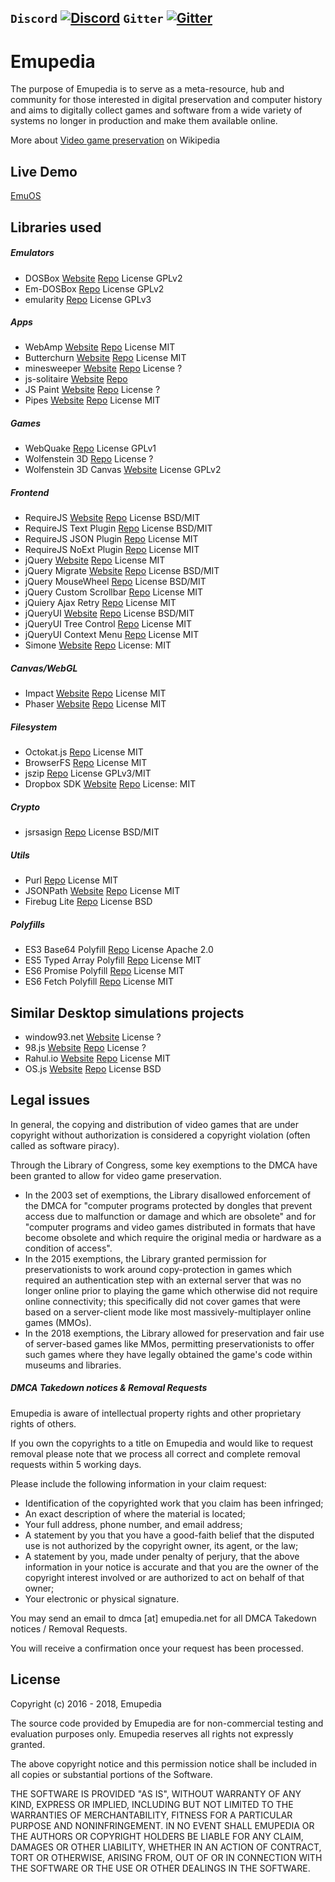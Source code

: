 `Discord` [![Discord](https://img.shields.io/discord/510149138491506688.svg)](https://discord.gg/nAXSsRJ)
`Gitter` [![Gitter](https://img.shields.io/gitter/room/nwjs/nw.js.svg)](https://gitter.im/Emupedia/Lobby)
---

# Emupedia

The purpose of Emupedia is to serve as a meta-resource, hub and community for those interested in digital preservation and computer history and aims to digitally collect games and software from a wide variety of systems no longer in production and make them available online.

More about [Video game preservation](https://en.wikipedia.org/wiki/Video_game_preservation) on Wikipedia

## Live Demo

[EmuOS](https://emupedia.net/beta/emuos)

## Libraries used

##### Emulators

* DOSBox [Website](https://www.dosbox.com/) [Repo](https://sourceforge.net/projects/dosbox) License GPLv2
* Em-DOSBox [Repo](https://github.com/dreamlayers/em-dosbox) License GPLv2
* emularity [Repo](https://github.com/db48x/emularity) License GPLv3

##### Apps

* WebAmp [Website](https://webamp.org/) [Repo](https://github.com/captbaritone/webamp) License MIT
* Butterchurn [Website](https://butterchurnviz.com/) [Repo](https://github.com/jberg/butterchurn) License MIT
* minesweeper [Website](http://jonziebell.com/minesweeper) [Repo](https://github.com/ziebelje/minesweeper) License ?
* js-solitaire [Website](http://radovanjanjic.com/js-solitaire/) [Repo](https://github.com/uzi88/js-solitaire) 
* JS Paint [Website](https://jspaint.app/) [Repo](https://github.com/1j01/jspaint) License ?
* Pipes [Website](https://1j01.github.io/pipes/) [Repo](https://github.com/1j01/pipes) License MIT

##### Games

* WebQuake [Repo](https://github.com/Triang3l/WebQuake) License GPLv1
* Wolfenstein 3D [Repo](https://github.com/loadx/html5-wolfenstein3D) License ?
* Wolfenstein 3D Canvas [Website](http://users.atw.hu/wolf3d) License GPLv2

##### Frontend

* RequireJS [Website](https://requirejs.org) [Repo](https://github.com/requirejs/requirejs) License BSD/MIT
* RequireJS Text Plugin [Repo](https://github.com/requirejs/text) License BSD/MIT
* RequireJS JSON Plugin [Repo](https://github.com/millermedeiros/requirejs-plugins) License MIT
* RequireJS NoExt Plugin [Repo](https://github.com/millermedeiros/requirejs-plugins) License MIT
* jQuery [Website](https://jquery.com) [Repo](https://github.com/jquery/jquery) License MIT
* jQuery Migrate [Website](https://jquery.com/upgrade-guide/3.0/#jquery-migrate-plugin) [Repo](https://github.com/jquery/jquery-migrate) License BSD/MIT
* jQuery MouseWheel [Repo](https://github.com/jquery/jquery-mousewheel) License BSD/MIT
* jQuery Custom Scrollbar [Repo](https://github.com/malihu/malihu-custom-scrollbar-plugin) License MIT
* jQuiery Ajax Retry [Repo](https://github.com/johnkpaul/jquery-ajax-retry) License MIT
* jQueryUI [Website](https://jqueryui.com) [Repo](https://github.com/jquery/jquery-ui) License BSD/MIT
* jQueryUI Tree Control [Repo](https://github.com/tarunbatta/jqueryUiTreeControl) License MIT
* jQueryUI Context Menu [Repo](https://github.com/mar10/jquery-ui-contextmenu) License MIT
* Simone [Website](http://cezarykluczynski.github.io/simone/docs) [Repo](https://github.com/cezarykluczynski/simone) License: MIT

##### Canvas/WebGL

* Impact [Website](https://impactjs.com) [Repo](https://github.com/phoboslab/Impact) License MIT
* Phaser [Website](https://phaser.io) [Repo](https://github.com/photonstorm/phaser) License MIT

##### Filesystem

* Octokat.js [Repo](https://github.com/philschatz/octokat.js) License MIT
* BrowserFS [Repo](https://github.com/jvilk/BrowserFS) License MIT
* jszip [Repo](https://github.com/Stuk/jszip) License GPLv3/MIT
* Dropbox SDK [Website](https://www.dropbox.com) [Repo](https://github.com/dropbox/dropbox-sdk-js) License: MIT

##### Crypto

* jsrsasign [Repo](https://github.com/kjur/jsrsasign) License BSD/MIT

##### Utils

* Purl [Repo](https://github.com/allmarkedup/purl) License MIT
* JSONPath [Website](https://goessner.net/articles/JsonPath/) [Repo](https://code.google.com/archive/p/jsonpath) License MIT
* Firebug Lite [Repo](https://github.com/firebug/firebug-lite) License BSD

##### Polyfills

* ES3 Base64 Polyfill [Repo](https://github.com/davidchambers/Base64.js) License Apache 2.0
* ES5 Typed Array Polyfill [Repo](https://github.com/inexorabletash/polyfill) License MIT
* ES6 Promise Polyfill [Repo](https://github.com/stefanpenner/es6-promise) License MIT
* ES6 Fetch Polyfill [Repo](https://github.com/github/fetch) License MIT

## Similar Desktop simulations projects

* window93.net [Website](https://windows93.net) License ?
* 98.js [Website](https://98.js.org/) [Repo](https://github.com/1j01/98) License ?
* Rahul.io [Website](https://rahul.io) [Repo](https://github.com/lolstring/window98-html-css-js) License MIT
* OS.js [Website](https://www.os-js.org/) [Repo](https://github.com/os-js/OS.js) License BSD

## Legal issues

In general, the copying and distribution of video games that are under copyright without authorization is considered a copyright violation (often called as software piracy).

Through the Library of Congress, some key exemptions to the DMCA have been granted to allow for video game preservation. 

* In the 2003 set of exemptions, the Library disallowed enforcement of the DMCA for "computer programs protected by dongles that prevent access due to malfunction or damage and which are obsolete" and for "computer programs and video games distributed in formats that have become obsolete and which require the original media or hardware as a condition of access".
* In the 2015 exemptions, the Library granted permission for preservationists to work around copy-protection in games which required an authentication step with an external server that was no longer online prior to playing the game which otherwise did not require online connectivity; this specifically did not cover games that were based on a server-client mode like most massively-multiplayer online games (MMOs).
* In the 2018 exemptions, the Library allowed for preservation and fair use of server-based games like MMos, permitting preservationists to offer such games where they have legally obtained the game's code within museums and libraries.

##### DMCA Takedown notices & Removal Requests

Emupedia is aware of intellectual property rights and other proprietary rights of others.

If you own the copyrights to a title on Emupedia and would like to request removal please note that we process all correct and complete removal requests within 5 working days.

Please include the following information in your claim request:

* Identification of the copyrighted work that you claim has been infringed;
* An exact description of where the material is located;
* Your full address, phone number, and email address;
* A statement by you that you have a good-faith belief that the disputed use is not authorized by the copyright owner, its agent, or the law;
* A statement by you, made under penalty of perjury, that the above information in your notice is accurate and that you are the owner of the copyright interest involved or are authorized to act on behalf of that owner;
* Your electronic or physical signature.

You may send an email to dmca [at] emupedia.net for all DMCA Takedown notices / Removal Requests.

You will receive a confirmation once your request has been processed.

## License

Copyright (c) 2016 - 2018, Emupedia

The source code provided by Emupedia are for non-commercial testing and evaluation
purposes only. Emupedia reserves all rights not expressly granted.

The above copyright notice and this permission notice shall be included in
all copies or substantial portions of the Software.

THE SOFTWARE IS PROVIDED "AS IS", WITHOUT WARRANTY OF ANY KIND, EXPRESS OR
IMPLIED, INCLUDING BUT NOT LIMITED TO THE WARRANTIES OF MERCHANTABILITY,
FITNESS FOR A PARTICULAR PURPOSE AND NONINFRINGEMENT. IN NO EVENT SHALL
EMUPEDIA OR THE AUTHORS OR COPYRIGHT HOLDERS BE LIABLE FOR ANY CLAIM,
DAMAGES OR OTHER LIABILITY, WHETHER IN AN ACTION OF CONTRACT, TORT OR
OTHERWISE, ARISING FROM, OUT OF OR IN CONNECTION WITH THE SOFTWARE OR
THE USE OR OTHER DEALINGS IN THE SOFTWARE.